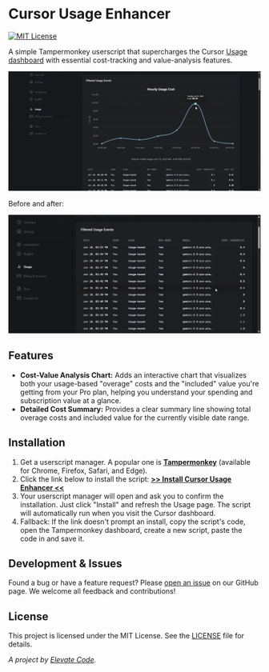 # Cursor Usage Enhancer

[![MIT License](https://img.shields.io/badge/License-MIT-blue.svg)](LICENSE)

A simple Tampermonkey userscript that supercharges the Cursor [Usage dashboard](https://www.cursor.com/dashboard?tab=usage) with essential cost-tracking and value-analysis features.

![Screenshot](screenshot.png)

Before and after:

![Cursor Usage Enhancer Demo](demo.gif)

## Features

-   **Cost-Value Analysis Chart:** Adds an interactive chart that visualizes both your usage-based "overage" costs and the "included" value you're getting from your Pro plan, helping you understand your spending and subscription value at a glance.
-   **Detailed Cost Summary:** Provides a clear summary line showing total overage costs and included value for the currently visible date range.

## Installation

1.  Get a userscript manager. A popular one is [**Tampermonkey**](https://www.tampermonkey.net/) (available for Chrome, Firefox, Safari, and Edge).
2.  Click the link below to install the script: [**>> Install Cursor Usage Enhancer <<**](https://raw.githubusercontent.com/Elevate-Code/cursor-usage-costs-userscript/master/cursor-usage.user.js)
3.  Your userscript manager will open and ask you to confirm the installation. Just click "Install" and refresh the Usage page. The script will automatically run when you visit the Cursor dashboard.
4.  Fallback: If the link doesn't prompt an install, copy the script's code, open the Tampermonkey dashboard, create a new script, paste the code in and save it.

## Development & Issues

Found a bug or have a feature request? Please [open an issue](https://github.com/Elevate-Code/cursor-usage-costs-userscript/issues) on our GitHub page. We welcome all feedback and contributions!

## License

This project is licensed under the MIT License. See the [LICENSE](LICENSE) file for details.

_A project by [Elevate Code](https://elevatecode.io)._